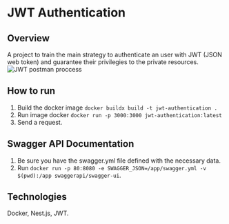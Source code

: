 # JWT Authentication

## Overview
A project to train the main strategy to authenticate an user with JWT (JSON web token) and guarantee their privilegies to the private resources.
<img src="https://miro.medium.com/v2/resize:fit:1400/1*kZZ2hiPrsb5_DTgVETcXyQ.gif" alt="JWT postman proccess" />

## How to run
1. Build the docker image `docker buildx build -t jwt-authentication .`
2. Run image docker `docker run -p 3000:3000 jwt-authentication:latest`
3. Send a request.

## Swagger API Documentation
1. Be sure you have the swagger.yml file defined with the necessary data.
2. Run `docker run -p 80:8080 -e SWAGGER_JSON=/app/swagger.yml -v $(pwd):/app swaggerapi/swagger-ui`.

## Technologies
Docker, Nest.js, JWT.

